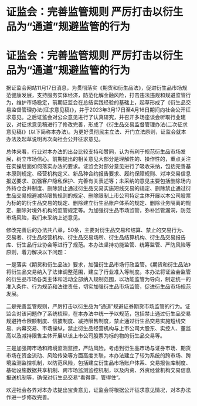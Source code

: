 # 证监会：完善监管规则 严厉打击以衍生品为“通道”规避监管的行为

# 证监会：完善监管规则 严厉打击以衍生品为“通道”规避监管的行为

据证监会网站11月17日消息，为贯彻落实《期货和衍生品法》，促进衍生品市场规范健康发展，支持服务实体经济，防范化解金融风险，打击违法违规和规避监管行为，维护市场稳定，前期证监会在总结实践经验的基础上，起草形成了《衍生品交易监督管理办法(征求意见稿)》，并于2023年3月17日至4月16日期间向社会公开征求意见。之后证监会对公众意见进行了认真研究，并召开多场座谈会听取行业建议，对征求意见稿进行了修改完善，形成了《衍生品交易监督管理办法(二次征求意见稿)》(以下简称本办法)。为更好贯彻民主立法、开门立法原则，证监会就本办法及起草说明再次向社会公开征求意见。

总体来看，行业对本办法的出台比较支持和赞同，认为有利于规范衍生品市场发展，树立市场信心。前期提出的相关意见大部分是理解性的、操作性的，重点关注在实操层面如何落实办法的要求。证监会对部分意见进行了吸收采纳，包括完善基本原则规定、经营机构定义、新品种合约报告要求、履约保障规则、对冲交易信息报送要求、加强客户隐私保护、完善有关表述等；未采纳的意见主要包括删除场内外持仓合并制度、删除禁止通过衍生品交易实施短线交易的规定、删除禁止通过衍生品交易规避减持限售规则的规定、删除限制上市公司特定主体开展以本公司股票为标的的衍生品交易的规定、删除建立衍生品账户体系的规定、删除业务隔离的规定、删除对境外机构的监管规定等。为加强衍生品市场监管，弥补监管漏洞，防范市场风险，我们未采纳上述意见。

修改完善后的办法共八章，50条，主要对衍生品交易和结算、禁止的交易行为、交易者、衍生品经营机构、衍生品交易场所、衍生品结算机构、衍生品交易报告库、衍生品行业协会等进行了规范。本办法坚持功能监管、统筹监管、严防风险等原则，着力解决以下问题：

一是落实《期货和衍生品法》要求，加强衍生品市场行政监管。《期货和衍生品法》将衍生品交易纳入了法律调整范围，建立了行业准入等制度。本办法将证监会监管的衍生品市场各类主体和活动全部纳入规制范围，以功能监管为导向，制定统一的准入条件、行为规范和法律责任，切实加强衍生品市场监管，促进衍生品市场规范发展。

二是完善监管规则，严厉打击以衍生品为“通道”规避证券期货市场监管的行为。证监会对该问题作了系统梳理，在本办法中统一予以规范，包括禁止通过衍生品交易规避持仓限额制度、信披制度、减持限售制度，禁止通过衍生品交易实施短线交易、内幕交易、市场操纵，禁止衍生品经营机构与上市公司大股东、实控人、董监高以及减持限售主体开展以该上市公司股票为标的物的衍生品交易等。

三是加强跨市场和跨境监测监控，严防风险。考虑到衍生品市场与证券市场、期货市场在资金流动、风险传染等方面高度关联，本办法建立了较为系统的跨市场、跨境监测监控机制，以防范风险，包括建立衍生品市场账户体系、交易报告库制度、基础设施数据共享机制、跨市场监测监控机制，以及内资、外资经营机构交易信息报送机制等，确保对衍生品交易“看得穿，管得住”。

欢迎社会各界对本办法提出宝贵意见，证监会将根据公开征求意见情况，对本办法作进一步修改完善。

